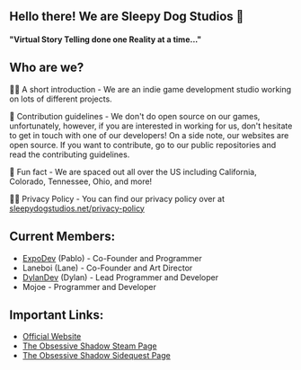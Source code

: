 ## Hello there! We are Sleepy Dog Studios 👋

#### "Virtual Story Telling done one Reality at a time..."

## Who are we?

🙋‍♀️ A short introduction - We are an indie game development studio working on lots of different projects.

🌈 Contribution guidelines - We don't do open source on our games, unfortunately, however, if you are interested in working for us, don't hesitate to get in touch with one of our developers! On a side note, our websites are open source. If you want to contribute, go to our public repositories and read the contributing guidelines.

🍿 Fun fact - We are spaced out all over the US including California, Colorado, Tennessee, Ohio, and more!

👩‍💻 Privacy Policy - You can find our privacy policy over at [sleepydogstudios.net/privacy-policy](https://sleepydogstudios.net/privacy-policy)


## Current Members:

- [ExpoDev](https://www.expodev.dev/) (Pablo) - Co-Founder and Programmer
- Laneboi (Lane) - Co-Founder and Art Director
- [DylanDev](https://www.dylanravel.com/) (Dylan) - Lead Programmer and Developer
- Mojoe - Programmer and Developer


## Important Links:

- [Official Website](https://www.sleepydogstudios.com/)
- [The Obsessive Shadow Steam Page](https://store.steampowered.com/app/2074360/The_Obsessive_Shadow/)
- [The Obsessive Shadow Sidequest Page](https://sidequestvr.com/app/9102/the-obsessive-shadow)
